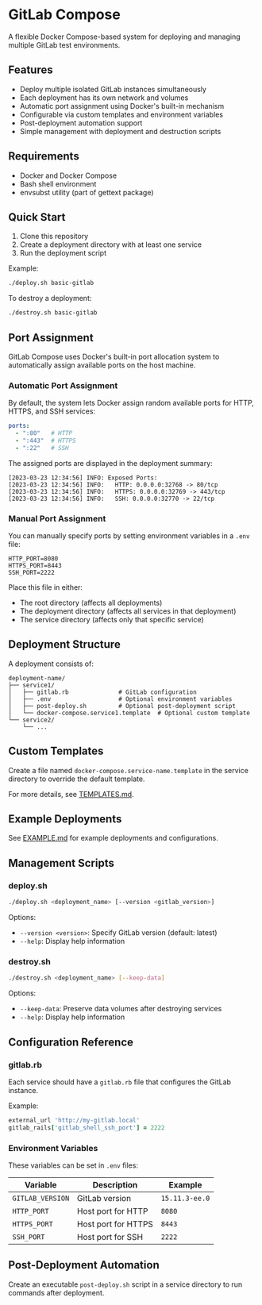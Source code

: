# GitLab Compose

A flexible Docker Compose-based system for deploying and managing multiple GitLab test environments.

## Features

- Deploy multiple isolated GitLab instances simultaneously
- Each deployment has its own network and volumes
- Automatic port assignment using Docker's built-in mechanism
- Configurable via custom templates and environment variables
- Post-deployment automation support
- Simple management with deployment and destruction scripts

## Requirements

- Docker and Docker Compose
- Bash shell environment
- envsubst utility (part of gettext package)

## Quick Start

1. Clone this repository
2. Create a deployment directory with at least one service
3. Run the deployment script

Example:

```bash
./deploy.sh basic-gitlab
```

To destroy a deployment:

```bash
./destroy.sh basic-gitlab
```

## Port Assignment

GitLab Compose uses Docker's built-in port allocation system to automatically assign available ports on the host machine.

### Automatic Port Assignment

By default, the system lets Docker assign random available ports for HTTP, HTTPS, and SSH services:

```yaml
ports:
  - ":80"   # HTTP
  - ":443"  # HTTPS
  - ":22"   # SSH
```

The assigned ports are displayed in the deployment summary:

```
[2023-03-23 12:34:56] INFO: Exposed Ports:
[2023-03-23 12:34:56] INFO:   HTTP: 0.0.0.0:32768 -> 80/tcp
[2023-03-23 12:34:56] INFO:   HTTPS: 0.0.0.0:32769 -> 443/tcp
[2023-03-23 12:34:56] INFO:   SSH: 0.0.0.0:32770 -> 22/tcp
```

### Manual Port Assignment

You can manually specify ports by setting environment variables in a `.env` file:

```
HTTP_PORT=8080
HTTPS_PORT=8443
SSH_PORT=2222
```

Place this file in either:
- The root directory (affects all deployments)
- The deployment directory (affects all services in that deployment)
- The service directory (affects only that specific service)

## Deployment Structure

A deployment consists of:

```
deployment-name/
├── service1/
│   ├── gitlab.rb              # GitLab configuration
│   ├── .env                   # Optional environment variables
│   ├── post-deploy.sh         # Optional post-deployment script
│   └── docker-compose.service1.template  # Optional custom template
└── service2/
    └── ...
```

## Custom Templates

Create a file named `docker-compose.service-name.template` in the service directory to override the default template.

For more details, see [TEMPLATES.md](TEMPLATES.md).

## Example Deployments

See [EXAMPLE.md](EXAMPLE.md) for example deployments and configurations.

## Management Scripts

### deploy.sh

```bash
./deploy.sh <deployment_name> [--version <gitlab_version>]
```

Options:
- `--version <version>`: Specify GitLab version (default: latest)
- `--help`: Display help information

### destroy.sh

```bash
./destroy.sh <deployment_name> [--keep-data]
```

Options:
- `--keep-data`: Preserve data volumes after destroying services
- `--help`: Display help information

## Configuration Reference

### gitlab.rb

Each service should have a `gitlab.rb` file that configures the GitLab instance.

Example:

```ruby
external_url 'http://my-gitlab.local'
gitlab_rails['gitlab_shell_ssh_port'] = 2222
```

### Environment Variables

These variables can be set in `.env` files:

| Variable | Description | Example |
|----------|-------------|---------|
| `GITLAB_VERSION` | GitLab version | `15.11.3-ee.0` |
| `HTTP_PORT` | Host port for HTTP | `8080` |
| `HTTPS_PORT` | Host port for HTTPS | `8443` |
| `SSH_PORT` | Host port for SSH | `2222` |

## Post-Deployment Automation

Create an executable `post-deploy.sh` script in a service directory to run commands after deployment.